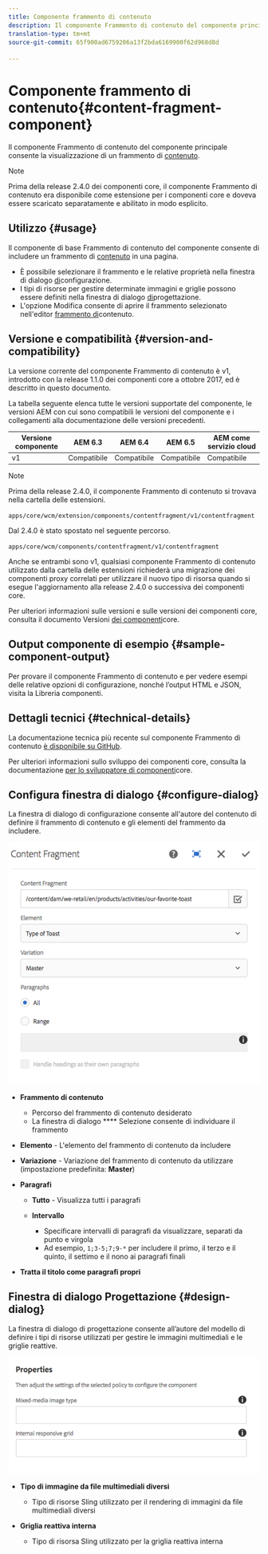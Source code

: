 ```yaml
---
title: Componente frammento di contenuto
description: Il componente Frammento di contenuto del componente principale consente la visualizzazione di un frammento di contenuto.
translation-type: tm+mt
source-git-commit: 65f900ad6759206a13f2bda6169900f62d968d8d

---
```



# Componente frammento di contenuto{#content-fragment-component}

Il componente Frammento di contenuto del componente principale consente la visualizzazione di un frammento di [contenuto](https://docs.adobe.com/content/help/en/experience-manager-cloud-service/assets/content-fragments/content-fragments.html).

>[!NOTE]
>
>Prima della release 2.4.0 dei componenti core, il componente Frammento di contenuto era disponibile come estensione per i componenti core e doveva essere scaricato separatamente e abilitato in modo esplicito.

## Utilizzo {#usage}

Il componente di base Frammento di contenuto del componente consente di includere un frammento di [contenuto](https://docs.adobe.com/content/help/en/experience-manager-cloud-service/assets/content-fragments/content-fragments.html) in una pagina.

* È possibile selezionare il frammento e le relative proprietà nella finestra di dialogo [di](#configure-dialog)configurazione.
* I tipi di risorse per gestire determinate immagini e griglie possono essere definiti nella finestra di dialogo [di](#design-dialog)progettazione.
* L&#39;opzione Modifica consente di aprire il frammento selezionato nell&#39;editor [frammento di](https://docs.adobe.com/content/help/en/experience-manager-cloud-service/assets/content-fragments/content-fragments-variations.html)contenuto.

## Versione e compatibilità {#version-and-compatibility}

La versione corrente del componente Frammento di contenuto è v1, introdotto con la release 1.1.0 dei componenti core a ottobre 2017, ed è descritto in questo documento.

La tabella seguente elenca tutte le versioni supportate del componente, le versioni AEM con cui sono compatibili le versioni del componente e i collegamenti alla documentazione delle versioni precedenti.

| Versione componente | AEM 6.3 | AEM 6.4 | AEM 6.5 | AEM come servizio cloud |
|--- |--- |--- |---|---|
| v1 | Compatibile | Compatibile | Compatibile | Compatibile |

>[!NOTE]
>
>Prima della release 2.4.0, il componente Frammento di contenuto si trovava nella cartella delle estensioni.
>
> `apps/core/wcm/extension/components/contentfragment/v1/contentfragment`
> 
>Dal 2.4.0 è stato spostato nel seguente percorso.
>
>`apps/core/wcm/components/contentfragment/v1/contentfragment`
>
>Anche se entrambi sono v1, qualsiasi componente Frammento di contenuto utilizzato dalla cartella delle estensioni richiederà una migrazione dei componenti proxy correlati per utilizzare il nuovo tipo di risorsa quando si esegue l&#39;aggiornamento alla release 2.4.0 o successiva dei componenti core.

Per ulteriori informazioni sulle versioni e sulle versioni dei componenti core, consulta il documento Versioni [dei componenti](versions.md)core.

## Output componente di esempio {#sample-component-output}

Per provare il componente Frammento di contenuto e per vedere esempi delle relative opzioni di configurazione, nonché l’output HTML e JSON, visita la Libreria [](https://adobe.com/go/aem_cmp_library_cf)componenti.

## Dettagli tecnici {#technical-details}

La documentazione tecnica più recente sul componente Frammento di contenuto [è disponibile su GitHub](https://adobe.com/go/aem_cmp_tech_cf_v1).

Per ulteriori informazioni sullo sviluppo dei componenti core, consulta la documentazione [per lo sviluppatore di componenti](developing.md)core.

## Configura finestra di dialogo {#configure-dialog}

La finestra di dialogo di configurazione consente all&#39;autore del contenuto di definire il frammento di contenuto e gli elementi del frammento da includere.

![](assets/chlimage_1-87.png)

* **Frammento di contenuto**

   * Percorso del frammento di contenuto desiderato
   * La finestra di dialogo **** Selezione consente di individuare il frammento

* **Elemento** - L&#39;elemento del frammento di contenuto da includere
* **Variazione** - Variazione del frammento di contenuto da utilizzare (impostazione predefinita: **Master**)

* **Paragrafi**

   * **Tutto** - Visualizza tutti i paragrafi
   * **Intervallo**

      * Specificare intervalli di paragrafi da visualizzare, separati da punto e virgola
      * Ad esempio, `1;3-5;7;9-*` per includere il primo, il terzo e il quinto, il settimo e il nono ai paragrafi finali

* **Tratta il titolo come paragrafi propri**

## Finestra di dialogo Progettazione {#design-dialog}

La finestra di dialogo di progettazione consente all’autore del modello di definire i tipi di risorse utilizzati per gestire le immagini multimediali e le griglie reattive.

![](assets/chlimage_1-88.png)

* **Tipo di immagine da file multimediali diversi**

   * Tipo di risorse Sling utilizzato per il rendering di immagini da file multimediali diversi

* **Griglia reattiva interna**

   * Tipo di risorsa Sling utilizzato per la griglia reattiva interna

